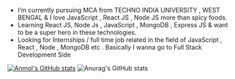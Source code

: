 
                                     
-  I’m currently pursuing MCA from TECHNO INDIA UNIVERSITY , WEST BENGAL & I love JavaScript , React JS , Node JS more than spicy foods.
-  Learning React JS, Node Js , JavaScript , MongoDB , Express JS & want to be a super hero in these technologies.
-  Looking for Internships / full time job related in the field of JavaScript , React , Node , MongoDB etc . Basically I wanna go to Full Stack Development Side

[![Anmol's GitHub stats](https://github-readme-stats.vercel.app/api?username=AnmolSingh-01)](https://github.com/anuraghazra/github-readme-stats)
![Anurag's GitHub stats](https://github-readme-stats.vercel.app/api?username=AnmolSingh-01&show_icons=true&theme=radical)



